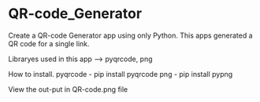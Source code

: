 # QR-code_Generator
Create a QR-code Generator app using only Python.
This apps generated a QR code for a single link.

Libraryes used in this app --> pyqrcode, png

How to install.
pyqrcode - pip install pyqrcode
png - pip install pypng

View the out-put in QR-code.png file
